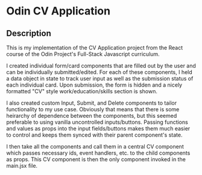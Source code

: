 # Odin CV Application

## Description
This is my implementation of the CV Application project from the React course of the Odin Project's Full-Stack Javascript curriculum.

I created individual form/card components that are filled out by the user and can be individually submitted/edited. For each of these components, I held a data object in state to track user input as well as the submission status of each individual card. Upon submission, the form is hidden and a nicely formatted "CV" style work/education/skills section is shown.

I also created custom Input, Submit, and Delete components to tailor functionality to my use case. Obviously that means that there is some heirarchy of dependence between the components, but this seemed preferable to using vanilla uncontrolled inputs/buttons. Passing functions and values as props into the input fields/buttons makes them much easier to control and keeps them synced with their parent component's state.

I then take all the components and call them in a central CV component which passes necessary ids, event handlers, etc. to the child components as props. This CV component is then the only component invoked in the main.jsx file.